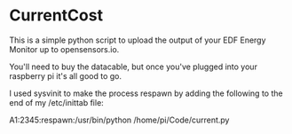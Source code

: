 # CurrentCost

This is a simple python script to upload the output of your EDF Energy Monitor up to opensensors.io.

You'll need to buy the datacable, but once you've plugged into your raspberry pi it's all good to go.

I used sysvinit to make the process respawn by adding the following to the end of my /etc/inittab file:

A1:2345:respawn:/usr/bin/python /home/pi/Code/current.py

